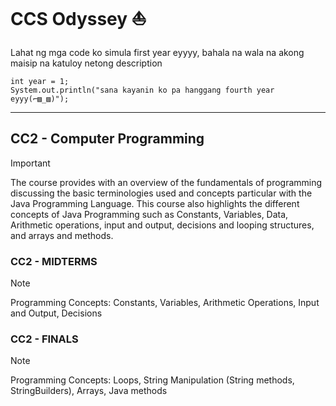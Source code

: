# CCS Odyssey :boat:

Lahat ng mga code ko simula first year eyyyy, bahala na wala na akong maisip na katuloy netong description
```
int year = 1;
System.out.println("sana kayanin ko pa hanggang fourth year eyyy(⌐▨_▨)");
```
<hr>

## CC2 - Computer Programming
> [!IMPORTANT]
> The course provides with an overview of the fundamentals of programming discussing the basic terminologies used and concepts particular with the Java Programming Language. This course also highlights the different concepts of Java Programming such as Constants, Variables, Data, Arithmetic operations, input and output, decisions and looping structures, and arrays and methods. 

### CC2 - MIDTERMS
> [!NOTE]
> Programming Concepts: Constants, Variables, Arithmetic Operations, Input and Output, Decisions

### CC2 - FINALS

> [!NOTE]
> Programming Concepts: Loops, String Manipulation (String methods, StringBuilders), Arrays, Java methods

